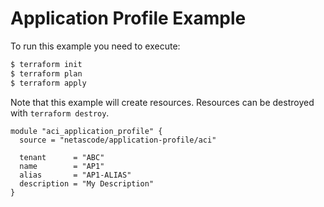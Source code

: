 <!-- BEGIN_TF_DOCS -->
# Application Profile Example

To run this example you need to execute:

```bash
$ terraform init
$ terraform plan
$ terraform apply
```

Note that this example will create resources. Resources can be destroyed with `terraform destroy`.

```hcl
module "aci_application_profile" {
  source = "netascode/application-profile/aci"

  tenant      = "ABC"
  name        = "AP1"
  alias       = "AP1-ALIAS"
  description = "My Description"
}

```
<!-- END_TF_DOCS -->